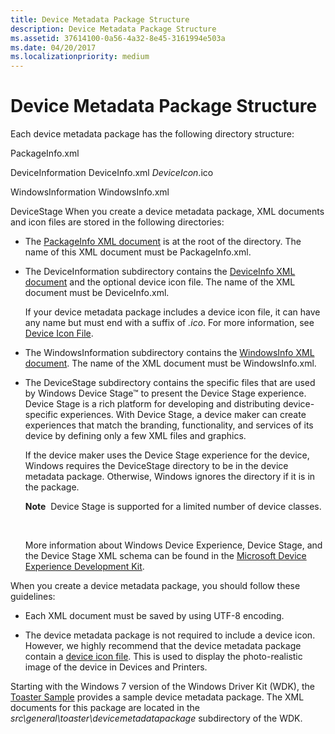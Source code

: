 ```yaml
---
title: Device Metadata Package Structure
description: Device Metadata Package Structure
ms.assetid: 37614100-0a56-4a32-8e45-3161994e503a
ms.date: 04/20/2017
ms.localizationpriority: medium
---
```


# Device Metadata Package Structure


Each device metadata package has the following directory structure:

PackageInfo.xml

DeviceInformation
DeviceInfo.xml
*DeviceIcon*.ico

WindowsInformation
WindowsInfo.xml

DeviceStage
When you create a device metadata package, XML documents and icon files are stored in the following directories:

-   The [PackageInfo XML document](packageinfo-xml-document.md) is at the root of the directory. The name of this XML document must be PackageInfo.xml.

-   The DeviceInformation subdirectory contains the [DeviceInfo XML document](deviceinfo-xml-document.md) and the optional device icon file. The name of the XML document must be DeviceInfo.xml.

    If your device metadata package includes a device icon file, it can have any name but must end with a suffix of *.ico*. For more information, see [Device Icon File](device-icon-file.md).

-   The WindowsInformation subdirectory contains the [WindowsInfo XML document](windowsinfo-xml-document.md). The name of the XML document must be WindowsInfo.xml.

-   The DeviceStage subdirectory contains the specific files that are used by Windows Device Stage™ to present the Device Stage experience. Device Stage is a rich platform for developing and distributing device-specific experiences. With Device Stage, a device maker can create experiences that match the branding, functionality, and services of its device by defining only a few XML files and graphics.

    If the device maker uses the Device Stage experience for the device, Windows requires the DeviceStage directory to be in the device metadata package. Otherwise, Windows ignores the directory if it is in the package.

    **Note**  Device Stage is supported for a limited number of device classes.

     

    More information about Windows Device Experience, Device Stage, and the Device Stage XML schema can be found in the [Microsoft Device Experience Development Kit](http://go.microsoft.com/fwlink/p/?linkid=192621).

When you create a device metadata package, you should follow these guidelines:

-   Each XML document must be saved by using UTF-8 encoding.

-   The device metadata package is not required to include a device icon. However, we highly recommend that the device metadata package contain a [device icon file](device-icon-file.md). This is used to display the photo-realistic image of the device in Devices and Printers.

Starting with the Windows 7 version of the Windows Driver Kit (WDK), the [Toaster Sample](http://go.microsoft.com/fwlink/p/?linkid=256195) provides a sample device metadata package. The XML documents for this package are located in the *src\\general\\toaster\\devicemetadatapackage* subdirectory of the WDK.

 

 





